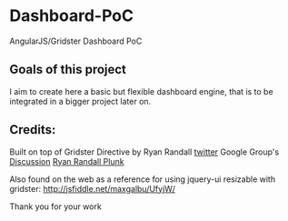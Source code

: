 Dashboard-PoC
=============

AngularJS/Gridster Dashboard PoC

Goals of this project
---------------------
I aim to create here a basic but flexible dashboard engine, that is to be integrated in a bigger project later on.


Credits:
--------
Built on top of Gridster Directive by Ryan Randall [twitter](http://twitter.com/pythondave)
Google Group's [Discussion](https://groups.google.com/forum/#!searchin/angular/gridster/angular/EyuNUBFR2H4/hXbs7RjckzEJ)
[Ryan Randall Plunk](http://plnkr.co/edit/6Kqg1u)

Also found on the web as a reference for using jquery-ui resizable with gridster: http://jsfiddle.net/maxgalbu/UfyjW/


Thank you for your work
